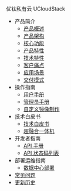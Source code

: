 <div class="sidebar_title icon-product__ucloudstack">优钛私有云 UCloudStack</div>

* 产品简介
  * [产品概述](/UCloudStack/README.md)
  * [产品架构](/UCloudStack/arch.md)
  * [核心功能](/UCloudStack/features.md)
  * [产品特性](/UCloudStack/advantages.md)
  * [技术特性](/UCloudStack/techadv.md)
  * [客户痛点](/UCloudStack/painpoint.md)
  * [应用场景](/UCloudStack/scenario.md)
  * [交付模式](/UCloudStack/deliver.md)
* 操作指南
  * [用户手册](/UCloudStack/UserGuide/README.md)
  * [管理员手册](/UCloudStack/AdminGuide/README.md)
  * [自定义镜像制作](/UCloudStack/CustomImage/CustomImage.md)
* 技术白皮书
  * [技术白皮书](/UCloudStack/TechWhitepaper/README.md)
  * [超融合一体机](/UCloudStack/UHyperBox/UHyperBox.md)
* 开发者指南
  * [API 手册](/UCloudStack/APIGuide/README.md)
  * [API 状态码列表](/UCloudStack/APIRetcode/APIRetcode.md)
* 部署运维指南
  * [数据中心部署](/UCloudStack/DataCenterDeploy/DataCenterDeploy.md)
* [常见问题](/UCloudStack/faq.md)
* [更新历史](/UCloudStack/Changelog/README.md)


